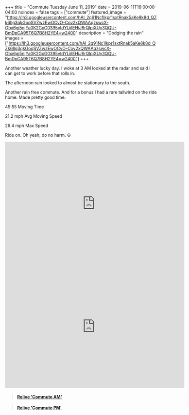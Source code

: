 +++
title =  "Commute Tuesday June 11, 2019"
date = 2019-06-11T16:00:00-04:00
noindex = false
tags = ["commute"]
featured_image = "https://lh3.googleusercontent.com/hAl_2q91Nc1Ikpr1sxtRnak5aKe8k8d_QZk6Ilg3qkGoqSVZwzEwOCvO-Cov2xQWAAqzswcX-Obx6gj5njYa0K2GxG0395vIdYLiiIEHiJ6rQlpiXUv3QQU-BmDpCA95T6Q7B8H2YE4=w2400"
description = "Dodging the rain"
images = ["https://lh3.googleusercontent.com/hAl_2q91Nc1Ikpr1sxtRnak5aKe8k8d_QZk6Ilg3qkGoqSVZwzEwOCvO-Cov2xQWAAqzswcX-Obx6gj5njYa0K2GxG0395vIdYLiiIEHiJ6rQlpiXUv3QQU-BmDpCA95T6Q7B8H2YE4=w2400"]
+++

Another weather lucky day. I woke at 3 AM looked at the radar and said I can get to work before that rolls in.

The afternoon rain looked to almost be stationary to the south.

Another rain free commute. And for a bonus I had a rare tailwind on the ride home. Made pretty good time.

45:55
Moving Time

21.2 mph
Avg Moving Speed

26.4 mph
Max Speed


Ride on. Oh yeah, do no harm. ☮

<iframe height='405' width='590' frameborder='0' allowtransparency='true' scrolling='no' src='https://www.strava.com/activities/2441009711/embed/2686522fa761d9dda4e6ede650b30fdf71cb19b0'></iframe>

<iframe height='405' width='590' frameborder='0' allowtransparency='true' scrolling='no' src='https://www.strava.com/activities/2442662640/embed/be17d847b62ce380bf219640af90a5ccccb65bb1'></iframe>


<blockquote class="embedly-card" data-card-controls="0" data-card-key="f1631a41cb254ca5b035dc5747a5bd75"><h4><a href="https://www.relive.cc/view/2441009711?r=embed-site">Relive 'Commute AM'</a></h4></blockquote>
        <script async src="https://cdn.embedly.com/widgets/platform.js" charset="UTF-8"></script>

<blockquote class="embedly-card" data-card-controls="0" data-card-key="f1631a41cb254ca5b035dc5747a5bd75"><h4><a href="https://www.relive.cc/view/2442662640?r=embed-site">Relive 'Commute PM'</a></h4></blockquote>
        <script async src="https://cdn.embedly.com/widgets/platform.js" charset="UTF-8"></script>
